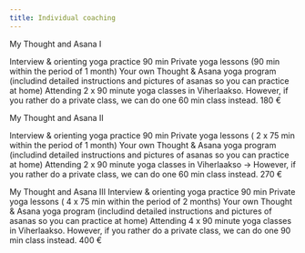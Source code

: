 ```yaml
---
title: Individual coaching
---
```


My Thought and Asana I

Interview & orienting yoga practice 90 min
Private yoga lessons (90 min within the period of  1 month)
Your own Thought & Asana yoga program (includind detailed instructions and pictures of asanas so you can practice at home)
Attending 2 x 90 minute yoga classes in Viherlaakso. However, if you rather do a private class, we can do one 60 min class instead.
    180 €


My Thought and Asana II

Interview & orienting yoga practice 90 min
Private yoga lessons ( 2 x 75 min within the period of  1 month)
Your own Thought & Asana yoga program (includind detailed instructions and pictures of asanas so you can practice at home)
Attending 2 x 90 minute yoga classes in Viherlaakso -> However, if you rather do a private class, we can do one 60 min class instead.
    270 €


My Thought and Asana III
Interview & orienting yoga practice 90 min
Private yoga lessons ( 4 x 75 min within the period of  2 months)
Your own Thought & Asana yoga program (includind detailed instructions and pictures of asanas so you can practice at home)
Attending 4 x 90 minute yoga classes in Viherlaakso. However, if you rather do a private class, we can do one 90 min class instead.
    400 €

